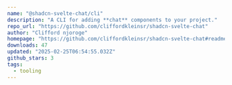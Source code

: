 ```yaml
---
name: "@shadcn-svelte-chat/cli"
description: "A CLI for adding **chat** components to your project."
repo_url: "https://github.com/cliffordkleinsr/shadcn-svelte-chat"
author: "Clifford njoroge"
homepage: "https://github.com/cliffordkleinsr/shadcn-svelte-chat#readme"
downloads: 47
updated: "2025-02-25T06:54:55.032Z"
github_stars: 3
tags: 
  - tooling
---
```

